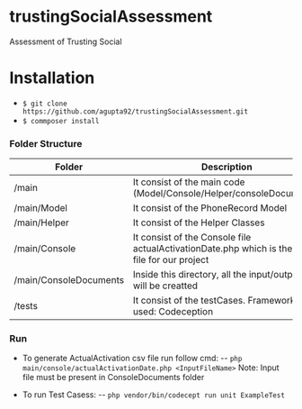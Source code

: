# trustingSocialAssessment
Assessment of Trusting Social

# Installation
- ```$ git clone https://github.com/agupta92/trustingSocialAssessment.git```
- ```$ commposer install ```

### Folder Structure


| Folder | Description |
| ------ | ------ |
| /main | It consist of the main code (Model/Console/Helper/consoleDocuments) |
| /main/Model | It consist of the PhoneRecord Model |
| /main/Helper | It consist of the Helper Classes |
| /main/Console | It consist of the Console file actualActivationDate.php which is the main file for our project |
| /main/ConsoleDocuments | Inside this directory, all the input/output csv will be creatted |
| /tests | It consist of the testCases. Framework used: Codeception |


### Run
- To generate ActualActivation csv file run follow cmd: 
 -- ``` php main/console/actualActivationDate.php <InputFileName> ```
Note: Input file must be present in ConsoleDocuments folder

- To run Test Casess:
 -- ``` php vendor/bin/codecept run unit ExampleTest ```
